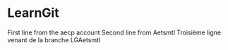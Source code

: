 # LearnGit
First line from the aecp account
Second line from Aetsmtl
Troisième ligne venant de la branche LGAetsmtl
